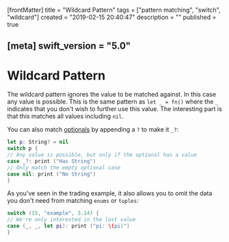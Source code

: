 [frontMatter]
title = "Wildcard Pattern"
tags = ["pattern matching", "switch", "wildcard"]
created = "2019-02-15 20:40:47"
description = ""
published = true

[meta]
swift_version = "5.0"
---

# Wildcard Pattern

The wildcard pattern ignores the value to be matched against. In this
case any value is possible. This is the same pattern as `let _ = fn()`
where the `_` indicates that you don\'t wish to further use this value.
The interesting part is that this matches all values including `nil`. 

You can also match [optionals](lnk::optional) by appending a `?` to make it `_?`:

``` Swift
let p: String? = nil
switch p {
// Any value is possible, but only if the optional has a value
case _?: print ("Has String")
// Only match the empty optional case
case nil: print ("No String")
}
```

As you\'ve seen in the trading example, it also allows you to omit the
data you don\'t need from matching `enums` or `tuples`:

``` Swift
switch (15, "example", 3.14) {
// We're only interested in the last value
case (_, _, let pi): print ("pi: \(pi)")
}
```
